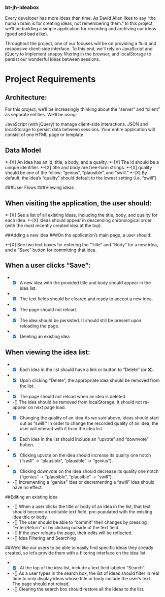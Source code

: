 ### bt-jh-ideabox

Every developer has more ideas than time. As David Allen likes to say “the human brain is for creating ideas, not remembering them.” In this project, we’ll be building a simple application for recording and archiving our ideas (good and bad alike).

Throughout the project, one of our focuses will be on providing a fluid and responsive client-side interface. To this end, we’ll rely on JavaScript and jQuery to implement snappy filtering in the browser, and localStorage to persist our wonderful ideas between sessions.

# Project Requirements

## Architecture:
For this project, we’ll be increasingly thinking about the “server” and “client” as separate entities. We’ll be using:

JavaScript (with jQuery) to manage client-side interactions.
JSON and localStorage to persist data between sessions.
Your entire application will consist of one HTML page or template.

## Data Model
*-[X] An Idea has an id, title, a body, and a quality.
*-[X] The id should be a unique identifier.
*-[X] title and body are free-form strings.
*-[X] quality should be one of the follow: “genius”, “plausible”, and “swill.”
*-[X] By default, the idea’s “quality” should default to the lowest setting (i.e. “swill”).

###User Flows
###Viewing ideas
## When visiting the application, the user should:

*-[X] See a list of all existing ideas, including the title, body, and quality for each idea.
*-[X] Ideas should appear in descending chronological order (with the most recently created idea at the top).

##Adding a new idea
###On the application’s main page, a user should:

*-[X] See two text boxes for entering the “Title” and “Body” for a new idea, and a “Save” button for committing that idea.

## When a user clicks “Save”:

* -[X] A new idea with the provided title and body should appear in the idea list.
* -[X] The text fields should be cleared and ready to accept a new idea.
* -[X] The page should not reload.
* -[X] The idea should be persisted. It should still be present upon reloading the page.
* -[X] Deleting an existing idea

## When viewing the idea list:

* -[X] Each idea in the list should have a link or button to “Delete” (or 𝗫).
* -[X] Upon clicking “Delete”, the appropriate idea should be removed from the list.
* -[X] The page should not reload when an idea is deleted.
* -[] The idea should be removed from localStorage. It should not re-appear on next page load.
* -[X] Changing the quality of an idea
  As we said above, ideas should start out as “swill.” In order to change the recorded quality of an idea, the user will      interact with it from the idea list.

* -[X] Each idea in the list should include an “upvote” and “downvote” button.
* -[X] Clicking upvote on the idea should increase its quality one notch (“swill” → “plausible”, “plausible” → “genius”).
* -[X] Clicking downvote on the idea should decrease its quality one notch (“genius” → “plausible”, “plausible” → “swill”).
* -[] Incrementing a “genius” idea or decrementing a “swill” idea should have no effect.

##Editing an existing idea
* -[] When a user clicks the title or body of an idea in the list, that text should become an editable text field, pre-populated with the existing idea title or body.
* -[] The user should be able to “commit” their changes by pressing “Enter/Return” or by clicking outside of the text field.
* -[] If the user reloads the page, their edits will be reflected.
* -[] Idea Filtering and Searching

##We’d like our users to be able to easily find specific ideas they already created, so let’s provide them with a filtering interface on the idea list.

* -[X] At the top of the idea list, include a text field labeled “Search”.
* -[] As a user types in the search box, the list of ideas should filter in real time to only display ideas whose title or body include the user’s text. The page should not reload.
* -[] Clearing the search box should restore all the ideas to the list.
